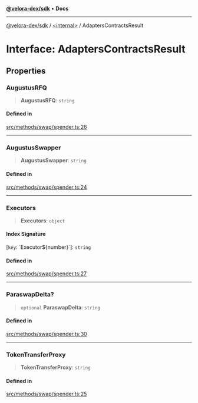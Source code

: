 [**@velora-dex/sdk**](../../README.md) • **Docs**

***

[@velora-dex/sdk](../../globals.md) / [\<internal\>](../README.md) / AdaptersContractsResult

# Interface: AdaptersContractsResult

## Properties

### AugustusRFQ

> **AugustusRFQ**: `string`

#### Defined in

[src/methods/swap/spender.ts:26](https://github.com/paraswap/paraswap-sdk/blob/master/src/methods/swap/spender.ts#L26)

***

### AugustusSwapper

> **AugustusSwapper**: `string`

#### Defined in

[src/methods/swap/spender.ts:24](https://github.com/paraswap/paraswap-sdk/blob/master/src/methods/swap/spender.ts#L24)

***

### Executors

> **Executors**: `object`

#### Index Signature

 \[`key`: \`Executor$\{number\}\`\]: `string`

#### Defined in

[src/methods/swap/spender.ts:27](https://github.com/paraswap/paraswap-sdk/blob/master/src/methods/swap/spender.ts#L27)

***

### ParaswapDelta?

> `optional` **ParaswapDelta**: `string`

#### Defined in

[src/methods/swap/spender.ts:30](https://github.com/paraswap/paraswap-sdk/blob/master/src/methods/swap/spender.ts#L30)

***

### TokenTransferProxy

> **TokenTransferProxy**: `string`

#### Defined in

[src/methods/swap/spender.ts:25](https://github.com/paraswap/paraswap-sdk/blob/master/src/methods/swap/spender.ts#L25)

